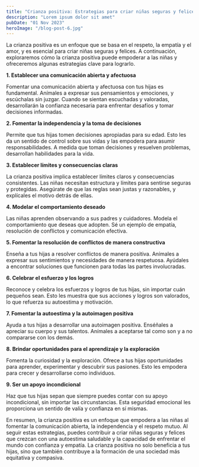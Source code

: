 ```yaml
---
title: "Crianza positiva: Estrategias para criar niñas seguras y felices"
description: "Lorem ipsum dolor sit amet"
pubDate: "01 Nov 2023"
heroImage: "/blog-post-6.jpg"
---
```


La crianza positiva es un enfoque que se basa en el respeto, la empatía y el amor, y es esencial para criar niñas seguras y felices. A continuación, exploraremos cómo la crianza positiva puede empoderar a las niñas y ofreceremos algunas estrategias clave para lograrlo.

**1. Establecer una comunicación abierta y afectuosa**

Fomentar una comunicación abierta y afectuosa con tus hijas es fundamental. Anímales a expresar sus pensamientos y emociones, y escúchalas sin juzgar. Cuando se sientan escuchadas y valoradas, desarrollarán la confianza necesaria para enfrentar desafíos y tomar decisiones informadas.

**2. Fomentar la independencia y la toma de decisiones**

Permite que tus hijas tomen decisiones apropiadas para su edad. Esto les da un sentido de control sobre sus vidas y las empodera para asumir responsabilidades. A medida que toman decisiones y resuelven problemas, desarrollan habilidades para la vida.

**3. Establecer límites y consecuencias claras**

La crianza positiva implica establecer límites claros y consecuencias consistentes. Las niñas necesitan estructura y límites para sentirse seguras y protegidas. Asegúrate de que las reglas sean justas y razonables, y explícales el motivo detrás de ellas.

**4. Modelar el comportamiento deseado**

Las niñas aprenden observando a sus padres y cuidadores. Modela el comportamiento que deseas que adopten. Sé un ejemplo de empatía, resolución de conflictos y comunicación efectiva.

**5. Fomentar la resolución de conflictos de manera constructiva**

Enseña a tus hijas a resolver conflictos de manera positiva. Anímales a expresar sus sentimientos y necesidades de manera respetuosa. Ayúdales a encontrar soluciones que funcionen para todas las partes involucradas.

**6. Celebrar el esfuerzo y los logros**

Reconoce y celebra los esfuerzos y logros de tus hijas, sin importar cuán pequeños sean. Esto les muestra que sus acciones y logros son valorados, lo que refuerza su autoestima y motivación.

**7. Fomentar la autoestima y la autoimagen positiva**

Ayuda a tus hijas a desarrollar una autoimagen positiva. Enséñales a apreciar su cuerpo y sus talentos. Anímales a aceptarse tal como son y a no compararse con los demás.

**8. Brindar oportunidades para el aprendizaje y la exploración**

Fomenta la curiosidad y la exploración. Ofrece a tus hijas oportunidades para aprender, experimentar y descubrir sus pasiones. Esto les empodera para crecer y desarrollarse como individuos.

**9. Ser un apoyo incondicional**

Haz que tus hijas sepan que siempre puedes contar con su apoyo incondicional, sin importar las circunstancias. Esta seguridad emocional les proporciona un sentido de valía y confianza en sí mismas.

En resumen, la crianza positiva es un enfoque que empodera a las niñas al fomentar la comunicación abierta, la independencia y el respeto mutuo. Al seguir estas estrategias, puedes contribuir a criar niñas seguras y felices que crezcan con una autoestima saludable y la capacidad de enfrentar el mundo con confianza y empatía. La crianza positiva no solo beneficia a tus hijas, sino que también contribuye a la formación de una sociedad más equitativa y compasiva.
